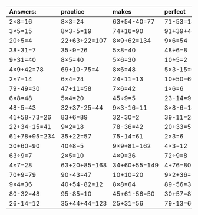 | Answers: | practice | makes | perfect | ! |
| :--- | :--- | :--- | :--- | :--- |
| 2×8=16 | 8×3=24 | 63+54-40=77 | 71-53=18 | 80+33+24=137 | 
| 3×5=15 | 8×3-5=19 | 74+16=90 | 91+39+44=174 | 7+58=65 | 
| 20÷5=4 | 22+63+22=107 | 8×9+62=134 | 9×6=54 | 5×7=35 | 
| 38-31=7 | 35-9=26 | 5×8=40 | 48÷6=8 | 90-83=7 | 
| 9+31=40 | 8×5=40 | 5×6=30 | 10÷5=2 | 7×7+19=68 | 
| 4×9+42=78 | 69+10-75=4 | 8×6=48 | 5×3-15=0 | 8×4=32 | 
| 2×7=14 | 6×4=24 | 24-11=13 | 10+50=60 | 9×7=63 | 
| 79-49=30 | 47+11=58 | 7×6=42 | 1×6=6 | 7×2=14 | 
| 6×8=48 | 5×4=20 | 45÷9=5 | 23-14=9 | 58-53=5 | 
| 48-5=43 | 32+37-25=44 | 9×3-16=11 | 3×8-6=18 | 3×9=27 | 
| 41+58-73=26 | 83+6=89 | 32-30=2 | 39-11=28 | 82-77=5 | 
| 22+34-15=41 | 9×2=18 | 78-36=42 | 20+33=53 | 23+15=38 | 
| 61+78+95=234 | 35+22=57 | 75-14=61 | 2×3=6 | 6×3=18 | 
| 30+60=90 | 40÷8=5 | 9×9+81=162 | 4×3=12 | 8×7=56 | 
| 63÷9=7 | 2×5=10 | 4×9=36 | 72÷9=8 | 18÷9=2 | 
| 4×7=28 | 63+20+85=168 | 34+60+55=149 | 4+76=80 | 2×4=8 | 
| 70+9=79 | 90-43=47 | 10+10=20 | 9×2+36=54 | 87-85=2 | 
| 9×4=36 | 40+54-82=12 | 8×8=64 | 89-56=33 | 8×8-62=2 | 
| 80-32=48 | 95-85=10 | 45+61-56=50 | 30+57=87 | 24÷8=3 | 
| 26-14=12 | 35+44+44=123 | 25+31=56 | 79-13=66 | 9×3=27 | 
